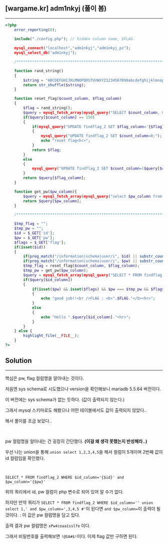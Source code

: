 ## [wargame.kr] adm1nkyj (풀이 봄)
---

```php
<?php
    error_reporting(0);
    
    include("./config.php"); // hidden column name, $FLAG.

    mysql_connect("localhost","adm1nkyj","adm1nkyj_pz");
    mysql_select_db("adm1nkyj");

    /**********************************************************************************************************************/

    function rand_string()
    {
        $string = "ABCDEFGHIJKLMNOPQRSTUVWXYZ1234567890abcdefghijklmnopqrstuvwxyz";
        return str_shuffle($string);
    }

    function reset_flag($count_column, $flag_column)
    {
        $flag = rand_string();
        $query = mysql_fetch_array(mysql_query("SELECT $count_column, $flag_column FROM findflag_2"));
        if($query[$count_column] == 150)
        {
            if(mysql_query("UPDATE findflag_2 SET $flag_column='{$flag}';"))
            {
                mysql_query("UPDATE findflag_2 SET $count_column=0;");
                echo "reset flag<hr>";
            }
            return $flag;
        }
        else
        {
            mysql_query("UPDATE findflag_2 SET $count_column=($query[$count_column] + 1);");
        }
        return $query[$flag_column];
    }

    function get_pw($pw_column){
        $query = mysql_fetch_array(mysql_query("select $pw_column from findflag_2 limit 1"));
        return $query[$pw_column];
    }

    /**********************************************************************************************************************/

    $tmp_flag = "";
    $tmp_pw = "";
    $id = $_GET['id'];
    $pw = $_GET['pw'];
    $flags = $_GET['flag'];
    if(isset($id))
    {
        if(preg_match("/information|schema|user/i", $id) || substr_count($id,"(") > 1) exit("no hack");
        if(preg_match("/information|schema|user/i", $pw) || substr_count($pw,"(") > 1) exit("no hack");
        $tmp_flag = reset_flag($count_column, $flag_column);
        $tmp_pw = get_pw($pw_column);
        $query = mysql_fetch_array(mysql_query("SELECT * FROM findflag_2 WHERE $id_column='{$id}' and $pw_column='{$pw}';"));
        if($query[$id_column])
        {
            if(isset($pw) && isset($flags) && $pw === $tmp_pw && $flags === $tmp_flag)
            {
                echo "good job!!<br />FLAG : <b>".$FLAG."</b><hr>";
            }
            else
            {
                echo "Hello ".$query[$id_column]."<hr>";
            }
        }
    } else {
        highlight_file(__FILE__);
    }
?>
```

## Solution
---

핵심은 pw, flag 컬럼명을 알아내는 것이다. 

처음엔 sys schema로 시도했으나 version을 확인해보니 mariadb 5.5.64 버전이다. 

이 버전에는 sys schema가 없는 듯하다. (값이 출력되지 않는다.)

그래서 mysql 스키마로도 해봤으나 어떤 테이블에서도 값이 출력되지 않았다..

해서 풀이를 조금 보았다..

<br>

pw 컬럼명을 알아내는 건 굉장히 간단했다. **(이걸 왜 생각 못했는지 반성해라..)**

우선 나는 union을 통해 ```union select 1,2,3,4,5```을 해서 컬럼이 5개이며 2번째 값이 id 컬럼임을 확인했다.

<br>

```SELECT * FROM findflag_2 WHERE $id_column='{$id}' and $pw_column='{$pw}'```

위의 쿼리에서 id, pw 컬럼이 php 변수로 되어 있어 알 수가 없다. 

하지만 만약 쿼리가 ```SELECT * FROM findflag_2 WHERE $id_column='' union select 1,' and $pw_column=',3,4,5 #'```이 된다면 ```and $pw_column=```이 출력이 될 것이다.
: 이 값은 pw 컬럼명을 담고 있다. 

출력 결과 pw 컬럼명은 ```xPw4coaa1sslfe``` 이다.

그래서 비밀번호를 출력해보면 ```!@SA#$!```이다. 이제 flag 값만 구하면 된다.

<br>


